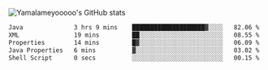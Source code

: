 ![Yamalameyooooo's GitHub stats](https://github-readme-stats.vercel.app/api?username=yamalameyooooo&theme=transparent&show_icons=true\&show=reviews,discussions_started,discussions_answered,prs_merged,prs_merged_percentage)

<!--START_SECTION:waka-->

```txt
Java              3 hrs 9 mins    ████████████████████▓░░░░   82.06 %
XML               19 mins         ██░░░░░░░░░░░░░░░░░░░░░░░   08.55 %
Properties        14 mins         █▓░░░░░░░░░░░░░░░░░░░░░░░   06.09 %
Java Properties   6 mins          ▓░░░░░░░░░░░░░░░░░░░░░░░░   03.02 %
Shell Script      0 secs          ░░░░░░░░░░░░░░░░░░░░░░░░░   00.15 %
```

<!--END_SECTION:waka-->
